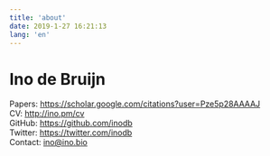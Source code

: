 ```yaml
---
title: 'about'
date: 2019-1-27 16:21:13
lang: 'en'
---
```


# Ino de Bruijn

Papers: https://scholar.google.com/citations?user=Pze5p28AAAAJ<br />
CV: http://ino.pm/cv<br />
GitHub: https://github.com/inodb<br />
Twitter: https://twitter.com/inodb<br />
Contact: ino@ino.bio<br />

